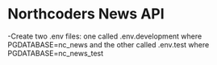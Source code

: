 # Northcoders News API

 -Create two .env files: one called .env.development where PGDATABASE=nc_news and the other called .env.test where PGDATABASE=nc_news_test
